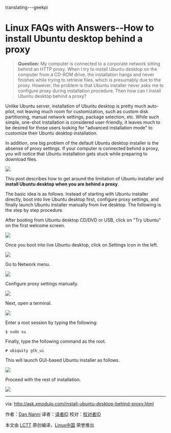 translating---geekpi

Linux FAQs with Answers--How to install Ubuntu desktop behind a proxy
================================================================================
> **Question:** My computer is connected to a corporate network sitting behind an HTTP proxy. When I try to install Ubuntu desktop on the computer from a CD-ROM drive, the installation hangs and never finishes while trying to retrieve files, which is presumably due to the proxy. However, the problem is that Ubuntu installer never asks me to configure proxy during installation procedure. Then how can I install Ubuntu desktop behind a proxy? 

Unlike Ubuntu server, installation of Ubuntu desktop is pretty much auto-pilot, not leaving much room for customization, such as custom disk partitioning, manual network settings, package selection, etc. While such simple, one-shot installation is considered user-friendly, it leaves much to be desired for those users looking for "advanced installation mode" to customize their Ubuntu desktop installation.

In addition, one big problem of the default Ubuntu desktop installer is the absense of proxy settings. If your computer is connected behind a proxy, you will notice that Ubuntu installation gets stuck while preparing to download files.

![](https://c2.staticflickr.com/6/5683/22195372232_cea81a5e45_c.jpg)

This post describes how to get around the limitation of Ubuntu installer and **install Ubuntu desktop when you are behind a proxy**.

The basic idea is as follows. Instead of starting with Ubuntu installer directly, boot into live Ubuntu desktop first, configure proxy settings, and finally launch Ubuntu installer manually from live desktop. The following is the step by step procedure.

After booting from Ubuntu desktop CD/DVD or USB, click on "Try Ubuntu" on the first welcome screen.

![](https://c1.staticflickr.com/1/586/22195371892_3816ba09c3_c.jpg)

Once you boot into live Ubuntu desktop, click on Settings icon in the left.

![](https://c1.staticflickr.com/1/723/22020327738_058610c19d_c.jpg)

Go to Network menu.

![](https://c2.staticflickr.com/6/5675/22021212239_ba3901c8bf_c.jpg)

Configure proxy settings manually.

![](https://c1.staticflickr.com/1/735/22020025040_59415e0b9a_c.jpg)

Next, open a terminal.

![](https://c2.staticflickr.com/6/5642/21587084823_357b5c48cb_c.jpg)

Enter a root session by typing the following:

    $ sudo su

Finally, type the following command as the root.

    # ubiquity gtk_ui

This will launch GUI-based Ubuntu installer as follows.

![](https://c1.staticflickr.com/1/723/22020025090_cc64848b6c_c.jpg)

Proceed with the rest of installation.

![](https://c1.staticflickr.com/1/628/21585344214_447020e9d6_c.jpg)

--------------------------------------------------------------------------------

via: http://ask.xmodulo.com/install-ubuntu-desktop-behind-proxy.html

作者：[Dan Nanni][a]
译者：[译者ID](https://github.com/译者ID)
校对：[校对者ID](https://github.com/校对者ID)

本文由 [LCTT](https://github.com/LCTT/TranslateProject) 原创编译，[Linux中国](https://linux.cn/) 荣誉推出

[a]:http://ask.xmodulo.com/author/nanni
